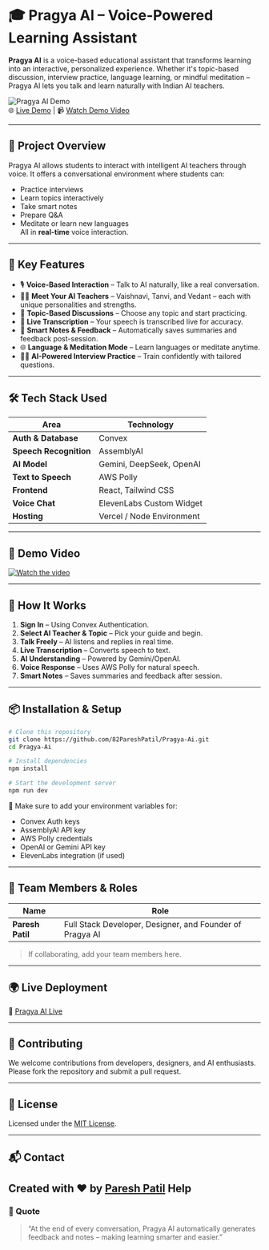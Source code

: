 # 🎓 Pragya AI – Voice-Powered Learning Assistant

**Pragya AI** is a voice-based educational assistant that transforms learning into an interactive, personalized experience. Whether it's topic-based discussion, interview practice, language learning, or mindful meditation – Pragya AI lets you talk and learn naturally with Indian AI teachers.

![Pragya AI Demo](https://img.shields.io/badge/AI%20Education-Pragya-blueviolet)  
🌐 [Live Demo](https://pragya-ai.vercel.app/) | 📹 [Watch Demo Video](https://youtu.be/dkhuH0089b4?feature=shared)

---

## 🧠 Project Overview

Pragya AI allows students to interact with intelligent AI teachers through voice. It offers a conversational environment where students can:

- Practice interviews
- Learn topics interactively
- Take smart notes
- Prepare Q&A
- Meditate or learn new languages  
All in **real-time** voice interaction.

---

## 🚀 Key Features

- 🎙️ **Voice-Based Interaction** – Talk to AI naturally, like a real conversation.
- 🧑‍🏫 **Meet Your AI Teachers** – Vaishnavi, Tanvi, and Vedant – each with unique personalities and strengths.
- 🧹 **Topic-Based Discussions** – Choose any topic and start practicing.
- 💬 **Live Transcription** – Your speech is transcribed live for accuracy.
- 📄 **Smart Notes & Feedback** – Automatically saves summaries and feedback post-session.
- 🌐 **Language & Meditation Mode** – Learn languages or meditate anytime.
- 🧑‍💻 **AI-Powered Interview Practice** – Train confidently with tailored questions.

---

## 🛠️ Tech Stack Used

| Area                  | Technology                                   |
|-----------------------|----------------------------------------------|
| **Auth & Database**   | Convex                                       |
| **Speech Recognition**| AssemblyAI                                   |
| **AI Model**          | Gemini, DeepSeek, OpenAI                     |
| **Text to Speech**    | AWS Polly                                    |
| **Frontend**          | React, Tailwind CSS                          |
| **Voice Chat**        | ElevenLabs Custom Widget                     |
| **Hosting**           | Vercel / Node Environment                    |

---

## 📸 Demo Video

[![Watch the video](	https://i.ytimg.com/vi/dkhuH0089b4/hqdefault.jpg?s…BACGAY4AUAB&rs=AOn4CLBGD-adepFcFcE_Q1hbC4bYJWJnDw)](https://youtu.be/dkhuH0089b4?feature=shared)

---

## 🧹 How It Works

1. **Sign In** – Using Convex Authentication.
2. **Select AI Teacher & Topic** – Pick your guide and begin.
3. **Talk Freely** – AI listens and replies in real time.
4. **Live Transcription** – Converts speech to text.
5. **AI Understanding** – Powered by Gemini/OpenAI.
6. **Voice Response** – Uses AWS Polly for natural speech.
7. **Smart Notes** – Saves summaries and feedback after session.

---

## 📦 Installation & Setup

```bash
# Clone this repository
git clone https://github.com/82PareshPatil/Pragya-Ai.git
cd Pragya-Ai

# Install dependencies
npm install

# Start the development server
npm run dev
```

🔐 Make sure to add your environment variables for:
- Convex Auth keys
- AssemblyAI API key
- AWS Polly credentials
- OpenAI or Gemini API key
- ElevenLabs integration (if used)

---

## 👥 Team Members & Roles

| Name           | Role                      |
|----------------|---------------------------|
| **Paresh Patil** | Full Stack Developer, Designer, and Founder of Pragya AI |

> If collaborating, add your team members here.

---

## 🌍 Live Deployment

🔗 [Pragya AI Live](https://pragya-ai.vercel.app/)

---

## 🤝 Contributing

We welcome contributions from developers, designers, and AI enthusiasts.  
Please fork the repository and submit a pull request.

---

## 📄 License

Licensed under the [MIT License](LICENSE).

---

## 📬 Contact

Created with ❤️ by [Paresh Patil](https://github.com/82PareshPatil)
Help
---

### 🔖 Quote

> “At the end of every conversation, Pragya AI automatically generates feedback and notes – making learning smarter and easier.”
